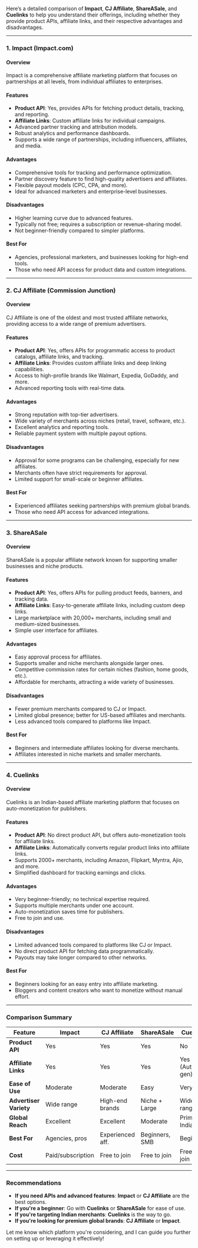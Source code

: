 Here’s a detailed comparison of **Impact**, **CJ Affiliate**, **ShareASale**, and **Cuelinks** to help you understand their offerings, including whether they provide product APIs, affiliate links, and their respective advantages and disadvantages.

---

### **1. Impact (Impact.com)**

#### **Overview**
Impact is a comprehensive affiliate marketing platform that focuses on partnerships at all levels, from individual affiliates to enterprises.

#### **Features**
- **Product API**: Yes, provides APIs for fetching product details, tracking, and reporting.
- **Affiliate Links**: Custom affiliate links for individual campaigns.
- Advanced partner tracking and attribution models.
- Robust analytics and performance dashboards.
- Supports a wide range of partnerships, including influencers, affiliates, and media.

#### **Advantages**
- Comprehensive tools for tracking and performance optimization.
- Partner discovery feature to find high-quality advertisers and affiliates.
- Flexible payout models (CPC, CPA, and more).
- Ideal for advanced marketers and enterprise-level businesses.

#### **Disadvantages**
- Higher learning curve due to advanced features.
- Typically not free; requires a subscription or revenue-sharing model.
- Not beginner-friendly compared to simpler platforms.

#### **Best For**
- Agencies, professional marketers, and businesses looking for high-end tools.
- Those who need API access for product data and custom integrations.

---

### **2. CJ Affiliate (Commission Junction)**

#### **Overview**
CJ Affiliate is one of the oldest and most trusted affiliate networks, providing access to a wide range of premium advertisers.

#### **Features**
- **Product API**: Yes, offers APIs for programmatic access to product catalogs, affiliate links, and tracking.
- **Affiliate Links**: Provides custom affiliate links and deep linking capabilities.
- Access to high-profile brands like Walmart, Expedia, GoDaddy, and more.
- Advanced reporting tools with real-time data.

#### **Advantages**
- Strong reputation with top-tier advertisers.
- Wide variety of merchants across niches (retail, travel, software, etc.).
- Excellent analytics and reporting tools.
- Reliable payment system with multiple payout options.

#### **Disadvantages**
- Approval for some programs can be challenging, especially for new affiliates.
- Merchants often have strict requirements for approval.
- Limited support for small-scale or beginner affiliates.

#### **Best For**
- Experienced affiliates seeking partnerships with premium global brands.
- Those who need API access for advanced integrations.

---

### **3. ShareASale**

#### **Overview**
ShareASale is a popular affiliate network known for supporting smaller businesses and niche products.

#### **Features**
- **Product API**: Yes, offers APIs for pulling product feeds, banners, and tracking data.
- **Affiliate Links**: Easy-to-generate affiliate links, including custom deep links.
- Large marketplace with 20,000+ merchants, including small and medium-sized businesses.
- Simple user interface for affiliates.

#### **Advantages**
- Easy approval process for affiliates.
- Supports smaller and niche merchants alongside larger ones.
- Competitive commission rates for certain niches (fashion, home goods, etc.).
- Affordable for merchants, attracting a wide variety of businesses.

#### **Disadvantages**
- Fewer premium merchants compared to CJ or Impact.
- Limited global presence; better for US-based affiliates and merchants.
- Less advanced tools compared to platforms like Impact.

#### **Best For**
- Beginners and intermediate affiliates looking for diverse merchants.
- Affiliates interested in niche markets and smaller merchants.

---

### **4. Cuelinks**

#### **Overview**
Cuelinks is an Indian-based affiliate marketing platform that focuses on auto-monetization for publishers.

#### **Features**
- **Product API**: No direct product API, but offers auto-monetization tools for affiliate links.
- **Affiliate Links**: Automatically converts regular product links into affiliate links.
- Supports 2000+ merchants, including Amazon, Flipkart, Myntra, Ajio, and more.
- Simplified dashboard for tracking earnings and clicks.

#### **Advantages**
- Very beginner-friendly; no technical expertise required.
- Supports multiple merchants under one account.
- Auto-monetization saves time for publishers.
- Free to join and use.

#### **Disadvantages**
- Limited advanced tools compared to platforms like CJ or Impact.
- No direct product API for fetching data programmatically.
- Payouts may take longer compared to other networks.

#### **Best For**
- Beginners looking for an easy entry into affiliate marketing.
- Bloggers and content creators who want to monetize without manual effort.

---

### **Comparison Summary**

| **Feature**           | **Impact**       | **CJ Affiliate** | **ShareASale** | **Cuelinks**     |
|------------------------|------------------|------------------|----------------|------------------|
| **Product API**        | Yes              | Yes              | Yes            | No               |
| **Affiliate Links**    | Yes              | Yes              | Yes            | Yes (Auto-gen)   |
| **Ease of Use**        | Moderate         | Moderate         | Easy           | Very Easy        |
| **Advertiser Variety** | Wide range       | High-end brands  | Niche + Large  | Wide range       |
| **Global Reach**       | Excellent        | Excellent        | Moderate       | Primarily India  |
| **Best For**           | Agencies, pros  | Experienced aff. | Beginners, SMB | Beginners        |
| **Cost**               | Paid/subscription | Free to join    | Free to join   | Free to join     |

---

### **Recommendations**
- **If you need APIs and advanced features**: **Impact** or **CJ Affiliate** are the best options.
- **If you're a beginner**: Go with **Cuelinks** or **ShareASale** for ease of use.
- **If you're targeting Indian merchants**: **Cuelinks** is the way to go.
- **If you're looking for premium global brands**: **CJ Affiliate** or **Impact**.

Let me know which platform you're considering, and I can guide you further on setting up or leveraging it effectively!